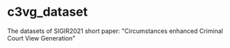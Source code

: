 # c3vg_dataset
The datasets of SIGIR2021 short paper: "Circumstances enhanced Criminal Court View Generation"
